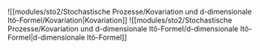 ![[modules/sto2/Stochastische Prozesse/Kovariation und d-dimensionale Itô-Formel/Kovariation|Kovariation]]
![[modules/sto2/Stochastische Prozesse/Kovariation und d-dimensionale Itô-Formel/d-dimensionale Itô-Formel|d-dimensionale Itô-Formel]]